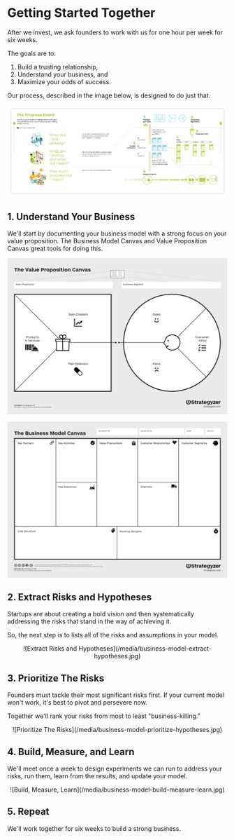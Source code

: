 # Getting Started Together

After we invest, we ask founders to work with us for one hour per week for six weeks.

The goals are to:
1. Build a trusting relationship,
2. Understand your business, and
3. Maximize your odds of success.

Our process, described in the image below, is designed to do just that.

![Progress Board](/media/progress-board.png)

## 1. Understand Your Business
We'll start by documenting your business model with a strong focus on your value proposition. The Business Model Canvas and Value Proposition Canvas great tools for doing this.

![Value Proposition Canvas](/media/value-prop-canvas.jpg)

![Business Model Canvas](/media/business-model-canvas.jpg)

## 2. Extract Risks and Hypotheses
Startups are about creating a bold vision and then systematically addressing the risks that stand in the way of achieving it.

So, the next step is to lists all of the risks and assumptions in your model.

<p align="center">
![Extract Risks and Hypotheses](/media/business-model-extract-hypotheses.jpg)
</p>

## 3. Prioritize The Risks
Founders must tackle their most significant risks first. If your current model won't work, it's best to pivot and persevere now.

Together we'll rank your risks from most to least "business-killing."

<p align="center">
![Prioritize The Risks](/media/business-model-prioritize-hypotheses.jpg)
</p>

## 4. Build, Measure, and Learn
We'll meet once a week to design experiments we can run to address your risks, run them, learn from the results, and update your model.

<p align="center">
![Build, Measure, Learn](/media/business-model-build-measure-learn.jpg)
</p>

## 5. Repeat
We'll work together for six weeks to build a strong business.